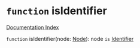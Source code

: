# `function` isIdentifier

[Documentation Index](../README.md)

`function` isIdentifier(node: [Node](../interface.Node/README.md)): node `is` [Identifier](../interface.Identifier/README.md)

